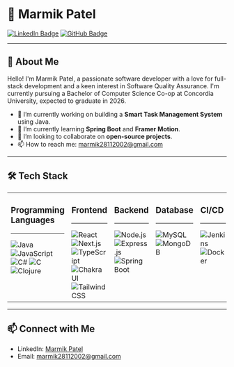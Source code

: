 # 🌟 Marmik Patel

[![LinkedIn Badge](https://img.shields.io/badge/-MarmikPatel-blue?style=flat-square&logo=Linkedin&logoColor=white&link=https://www.linkedin.com/in/marmik-patel/)]((https://www.linkedin.com/in/marmikpatel28/))
[![GitHub Badge](https://img.shields.io/badge/-MarmikPatel-black?style=flat-square&logo=github&logoColor=white&link=https://github.com/marmikpatel)](https://github.com/marmik28)

---

## 🚀 About Me
Hello! I'm Marmik Patel, a passionate software developer with a love for full-stack development and a keen interest in Software Quality Assurance. I'm currently pursuing a Bachelor of Computer Science Co-op at Concordia University, expected to graduate in 2026.

- 🔭 I’m currently working on building a **Smart Task Management System** using Java.
- 🌱 I’m currently learning **Spring Boot** and **Framer Motion**.
- 👯 I’m looking to collaborate on **open-source projects**.
- 📫 How to reach me: marmik28112002@gmail.com

---

## 🛠️ Tech Stack

<div align="center">

<table>
  <tr>
    <td valign="top">
      <h3>Programming Languages</h3>
      <hr />
      <img src="https://img.shields.io/badge/-Java-007396?style=flat-square&logo=java&logoColor=white" alt="Java" />
      <img src="https://img.shields.io/badge/-JavaScript-F7DF1E?style=flat-square&logo=javascript&logoColor=black" alt="JavaScript" />
      <img src="https://img.shields.io/badge/-C%23-239120?style=flat-square&logo=csharp&logoColor=white" alt="C#" />
      <img src="https://img.shields.io/badge/-C-A8B9CC?style=flat-square&logo=c&logoColor=black" alt="C" />
      <img src="https://img.shields.io/badge/-Clojure-5881D8?style=flat-square&logo=clojure&logoColor=white" alt="Clojure" />
    </td>
    <td valign="top">
      <h3>Frontend</h3>
      <hr />
      <img src="https://img.shields.io/badge/-React-61DAFB?style=flat-square&logo=react&logoColor=white" alt="React" />
      <img src="https://img.shields.io/badge/-Next.js-000000?style=flat-square&logo=nextdotjs&logoColor=white" alt="Next.js" />
      <img src="https://img.shields.io/badge/-TypeScript-3178C6?style=flat-square&logo=typescript&logoColor=white" alt="TypeScript" />
      <img src="https://img.shields.io/badge/-Chakra%20UI-319795?style=flat-square&logo=chakraui&logoColor=white" alt="Chakra UI" />
      <img src="https://img.shields.io/badge/-Tailwind%20CSS-38B2AC?style=flat-square&logo=tailwindcss&logoColor=white" alt="Tailwind CSS" />
    </td>
    <td valign="top">
      <h3>Backend</h3>
      <hr />
      <img src="https://img.shields.io/badge/-Node.js-339933?style=flat-square&logo=nodedotjs&logoColor=white" alt="Node.js" />
      <img src="https://img.shields.io/badge/-Express.js-000000?style=flat-square&logo=express&logoColor=white" alt="Express.js" />
      <img src="https://img.shields.io/badge/-Spring%20Boot-6DB33F?style=flat-square&logo=spring&logoColor=white" alt="Spring Boot" />
    </td>
    <td valign="top">
      <h3>Database</h3>
      <hr />
      <img src="https://img.shields.io/badge/-MySQL-4479A1?style=flat-square&logo=mysql&logoColor=white" alt="MySQL" />
      <img src="https://img.shields.io/badge/-MongoDB-47A248?style=flat-square&logo=mongodb&logoColor=white" alt="MongoDB" />
    </td>
    <td valign="top">
      <h3>CI/CD</h3>
      <hr />
      <img src="https://img.shields.io/badge/-Jenkins-D24939?style=flat-square&logo=jenkins&logoColor=white" alt="Jenkins" />
      <img src="https://img.shields.io/badge/-Docker-2496ED?style=flat-square&logo=docker&logoColor=white" alt="Docker" />
    </td>
    <td valign="top">
      <h3>Version Control</h3>
      <hr />
      <img src="https://img.shields.io/badge/-Git-F05032?style=flat-square&logo=git&logoColor=white" alt="Git" />
      <img src="https://img.shields.io/badge/-GitHub-181717?style=flat-square&logo=github&logoColor=white" alt="GitHub" />
    </td>
  </tr>
</table>

</div>


---

<!--
## 📈 GitHub Stats

![Marmik's GitHub Stats](https://github-readme-stats.vercel.app/api?username=marmikpatel&show_icons=true&theme=radical)

---
-->

## 📫 Connect with Me

- LinkedIn: [Marmik Patel](https://www.linkedin.com/in/marmikpatel28/)
- Email: marmik28112002@gmail.com

